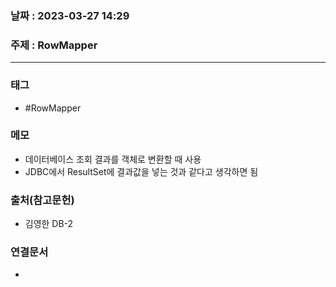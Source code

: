 ### 날짜 : 2023-03-27 14:29
### 주제 : RowMapper
---
### 태그
* #RowMapper

### 메모
* 데이터베이스 조회 결과를 객체로 변환할 때 사용
* JDBC에서 ResultSet에 결과값을 넣는 것과 같다고 생각하면 됨

### 출처(참고문헌)
-  김영한 DB-2

### 연결문서
- 